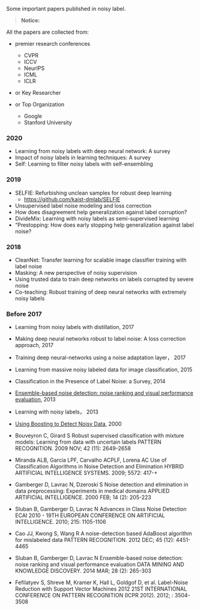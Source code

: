 Some important papers published in noisy label. 

> **Notice:**

All the papers are collected from:
* premier research conferences  

    * CVPR
    * ICCV
    * NeurIPS
    * ICML
    * ICLR
* or Key Researcher 
* or Top Organization
    * Google
    * Stanford University


### 2020
* Learning from noisy labels with deep neural network: A survey
* Impact of noisy labels in learning techniques: A survey
* Self: Learning to filter noisy labels with self-ensembling

### 2019
* SELFIE: Refurbishing unclean samples for robust deep learning
    * https://github.com/kaist-dmlab/SELFIE
* Unsupervised label noise modeling and loss correction
* How does disagreement help generalization against label corruption?
* DivideMix: Learning with noisy labels as semi-supervised learning
* “Prestopping: How does early stopping help generalization against label noise?

### 2018
* CleanNet: Transfer learning for scalable image classifier training with label noise
* Masking: A new perspective of noisy supervision
* Using trusted data to train deep networks on labels corrupted by severe noise
* Co-teaching: Robust training of deep neural networks with extremely noisy labels

### Before 2017
* Learning from noisy labels with distillation, 2017
* Making deep neural networks robust to label noise: A loss correction approach, 2017
* Training deep neural-networks using a noise adaptation layer， 2017
* Learning from massive noisy labeled data for image classification, 2015
* Classification in the Presence of Label Noise: a Survey, 2014
* [Ensemble-based noise detection: noise ranking and visual performance evaluation](https://link.springer.com/article/10.1007/s10618-012-0299-1), 2013
* Learning with noisy labels， 2013
* [Using Boosting to Detect Noisy Data](https://link.springer.com/chapter/10.1007%2F3-540-45408-X_13), 2000


* Bouveyron C, Girard S
Robust supervised classification with mixture models: Learning from data with uncertain labels
PATTERN RECOGNITION. 2009 NOV; 42 (11): 2649-2658 

* Miranda ALB, Garcia LPF, Carvalho ACPLF, Lorena AC
Use of Classification Algorithms in Noise Detection and Elimination
HYBRID ARTIFICIAL INTELLIGENCE SYSTEMS. 2009; 5572: 417-+ 

* Gamberger D, Lavrac N, Dzeroski S
Noise detection and elimination in data preprocessing: Experiments in medical domains
APPLIED ARTIFICIAL INTELLIGENCE. 2000 FEB; 14 (2): 205-223 

* Sluban B, Gamberger D, Lavrac N
Advances in Class Noise Detection
ECAI 2010 - 19TH EUROPEAN CONFERENCE ON ARTIFICIAL INTELLIGENCE. 2010; 215: 1105-1106 

* Cao JJ, Kwong S, Wang R
A noise-detection based AdaBoost algorithm for mislabeled data
PATTERN RECOGNITION. 2012 DEC; 45 (12): 4451-4465 

* Sluban B, Gamberger D, Lavrac N
Ensemble-based noise detection: noise ranking and visual performance evaluation
DATA MINING AND KNOWLEDGE DISCOVERY. 2014 MAR; 28 (2): 265-303 

* Fefilatyev S, Shreve M, Kramer K, Hall L, Goldgof D, et al.
Label-Noise Reduction with Support Vector Machines
2012 21ST INTERNATIONAL CONFERENCE ON PATTERN RECOGNITION (ICPR 2012). 2012; : 3504-3508 
